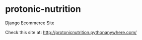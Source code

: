 # protonic-nutrition
Django Ecommerce Site

Check this site at: http://protonicnutrition.pythonanywhere.com/

